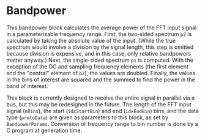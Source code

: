 # Bandpower
This bandpower block calculates the average power of the FFT input signal in a parameterizable frequency range. First, the two-sided spectrum `p2` is calculated by taking the absolute value of the input. (While the true spectrum would involve a division by the signal length, this step is omitted because division is expensive, and in this case, only relative bandpowers matter anyway.) Next, the single-sided spectrum `p1` is computed. With the exception of the DC and sampling frequency elements (the first element and the "central" element of `p2`), the values are doubled. Finally, the values in the bins of interest are squared and the summed to find the power in the band of interest.

This block is currently designed to receive the entire signal in parallel via a bus, but this may be redesigned in the future. The length of the FFT input signal (`nBins`), the start (`idxStartBin`) and end (`idxEndBin`) bins, and the data type (`protoData`) are given as parameters to this block, as set by `BandpowerParams`. Conversion of frequency range to bin number is done by a C program at generation time.
